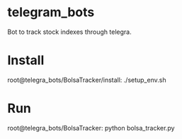 # telegram_bots

Bot to track stock indexes through telegra.

# Install

root@telegra_bots/BolsaTracker/install: ./setup_env.sh

# Run

root@telegra_bots/BolsaTracker: python bolsa_tracker.py
